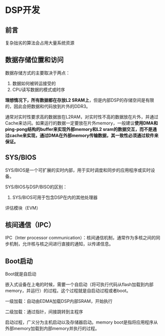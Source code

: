 # DSP开发

## 前言

复杂拙劣的算法会占用大量系统资源



## 数据存储位置和访问

数据存储方式的主要取决于两点：

1. 数据如何被转运接受的
2. CPU读写数据的模式或时序

**理想情况下，所有数据都在存放L2 SRAM上**，但是内部DSP的存储空间是有限的，因此会把数据和代码放到片外的DDR3。

通常对实时性要求高的数据放在L2RAM，对实时性不高的数据放在片外，并通过Cache来访问。如果运行的数据一定要放在片外memory，一般建议**使用DMA和ping-pong结构的buffer来实现外部memory和L2 sram的数据交互，而不是通过cache来实现，通过DMA在外部memory传输数据，其一致性必须通过软件来保证。**



## SYS/BIOS

SYS/BIOS是一个可扩展的实时内部，用于实时调度和同步的应用程序或实时设备。

SYS/BIOS与DSP/BISO的区别：

1. SYS/BIOS可用于包含DSP在内的其他处理器



评估模块（EVM）



## 核间通信（IPC）

IPC（Inter processor communication）：核间通信机制，通常作为多核之间的同步机制，允许核与核之间进行直接的通知，以传递信息。



## Boot启动

Boot就是自启动

嵌入式设备在上电的时候，需要一个自启动（将可执行代码从flash加载到内部memory，并运行）的过程。这个过程就是自启动过程或者boot。

一级加载：自动由EDMA加载DSP内部SRAM，开始执行

二级加载：通过指针，间接跳转到主程序

启动过程，广义分为主机启动以及存储器启动。memory boot是指将应用程序从外部memory加载到内部memory并执行的过程。

